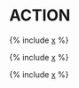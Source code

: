 # ACTION

{% include [x](_includes/action/define_do.md) %}

{% include [x](_includes/action/begin.md) %}


  {% include [x](_includes/action/evaluate.md) %}

